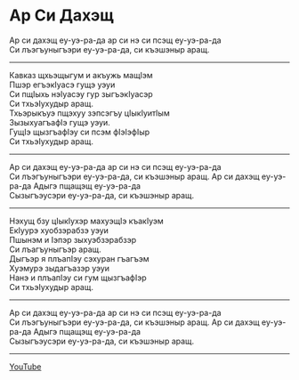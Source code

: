 # Ар Си Дахэщ

Ар си дахэщ еу-уэ-ра-да ар си нэ си псэщ еу-уэ-ра-да  
Си лъэгъуныгъэри еу-уэ-ра-да, си къэшэныр аращ.

---

Кавказ щхьэщыгум и акъужь мащIэм  
Пшэр егъэкIуасэ гущэ уэуи  
Си пщIыхь нэIуасэу гур зыгъэкIуасэр  
Си тхьэIухудыр аращ.  
Тхьэрыкъуэ пщэхуу зэпсэгъу цIыкIуитIым  
ЗызыхуагъафIэ гущэ уэуи.  
ГущIэ щызгъафIэу си псэм фIэIэфIыр  
Си тхьэIухудыр аращ.

---

Ар си дахэщ еу-уэ-ра-да ар си нэ си псэщ еу-уэ-ра-да  
Си лъэгъуныгъэри еу-уэ-ра-да, си къэшэныр аращ.
Ар си дахэщ еу-уэ-ра-да Адыгэ пщащэщ еу-уэ-ра-да  
Сызыгъэусэри еу-уэ-ра-да, си къэшэныр аращ.

---

Нэхущ бзу цIыкIухэр махуэщIэ къакIуэм  
ЕкIуурэ хуобзэрабзэ уэуи  
Пшынэм и Iэпэр зыхуэбзэрабзэр  
Си лъагъуныгъэр аращ.  
Дыгъэр я плъапIэу сэхуран гъагъэм  
Хуэмурэ зыдагъазэр уэуи  
Нанэ и плъапIэу си гум щызгъафIэр  
Си тхьэIухудыр аращ.

---

Ар си дахэщ еу-уэ-ра-да ар си нэ си псэщ еу-уэ-ра-да  
Си лъэгъуныгъэри еу-уэ-ра-да, си къэшэныр аращ.
Ар си дахэщ еу-уэ-ра-да Адыгэ пщащэщ еу-уэ-ра-да  
Сызыгъэусэри еу-уэ-ра-да, си къэшэныр аращ.

---

[YouTube](https://www.youtube.com/watch?v=HiY0mjcIdSk)
